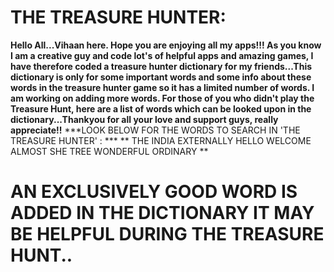 # THE TREASURE HUNTER:

**Hello All...Vihaan here. Hope you are enjoying all my apps!!! As you know I am a creative guy and code lot's of helpful apps and amazing games, I have therefore coded a treasure hunter dictionary for my friends...This dictionary is only for some important words and some info about these words in the treasure hunter game so it has a limited number of words. I am working on adding more words. For those of you who didn't play the Treasure Hunt, here are a list of words which can be looked upon in the dictionary...Thankyou for all your love and support guys, really appreciate!!**
***LOOK BELOW FOR THE WORDS TO SEARCH IN 'THE TREASURE HUNTER' : ***
**
THE 
INDIA
EXTERNALLY
HELLO
WELCOME
ALMOST
SHE
TREE
WONDERFUL
ORDINARY
**
# AN EXCLUSIVELY GOOD WORD IS ADDED IN THE DICTIONARY IT MAY BE HELPFUL DURING THE TREASURE HUNT.. #

